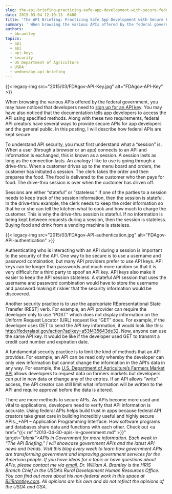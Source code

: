 ```yaml
---
slug: the-api-briefing-practicing-safe-app-development-with-secure-federal-apis
date: 2015-03-04 12:10:13 -0400
title: 'The API Briefing: Practicing Safe App Development with Secure Federal APIs'
summary: ' When browsing the various APIs offered by the federal government, you may have noticed that developers need to sign up for an API key. You may have also noticed that the documentation tells app developers to access the API using specified methods. Along with these two requirements, federal API creators'
authors:
  - bbrantley
topics:
  - api
  - api
  - api-keys
  - security
  - US Department of Agriculture
  - USDA
  - wednesday-api-briefing
---
```


{{< legacy-img src="2015/03/FDAgov-API-Key.jpg" alt="FDAgov-API-Key" >}}

When browsing the various APIs offered by the federal government, you may have noticed that developers need to [sign up for an API key](https://open.fda.gov/api/reference/#authentication). You may have also noticed that the documentation tells app developers to access the API using specified methods. Along with these two requirements, federal API creators have several ways to provide secure APIs for app developers and the general public. In this posting, I will describe how federal APIs are kept secure.

To understand API security, you must first understand what a “session” is. When a user (through a browser or an app) connects to an API and information is exchanged, this is known as a session. A session lasts as long as the connection lasts. An analogy I like to use is going through a drive-thru. When a customer drives up to the menu board and orders, the customer has initiated a session. The clerk takes the order and then prepares the food. The food is delivered to the customer who then pays for food. The drive-thru session is over when the customer has driven off.

Sessions are either “stateful” or “stateless.” If one of the parties to a session needs to keep track of the session information, then the session is stateful. In the drive-thru example, the clerk needs to keep the order information so that he or she can tell the kitchen what to cook and how much to charge the customer. This is why the drive-thru session is stateful. If no information is being kept between requests during a session, then the session is stateless. Buying food and drink from a vending machine is stateless.

{{< legacy-img src="2015/03/FDAgov-API-authentication.jpg" alt="FDAgov-API-authentication" >}}

 

Authenticating who is interacting with an API during a session is important to the security of the API. One way to be secure is to use a username and password combination, but many API providers prefer to use API keys. API keys can be longer than passwords and much more random so that it is very difficult for a third party to spoof an API key. API keys also make it easier to keep the API session stateless. A stateful API session that uses the username and password combination would have to store the username and password making it riskier that the security information would be discovered.

Another security practice is to use the appropriate REpresentational State Transfer (REST) verb. For example, an API provider can require the developer only to use “POST” which does not display information on the Uniform Request Locator (URL) request like “GET” does. For example, if the developer uses GET to send the API key information, it would look like this: http://federalapi.gov/action?apikey=a53f435643de32. Now, anyone can use the same API key. It would be like if the developer used GET to transmit a credit card number and expiration date.

A fundamental security practice is to limit the kind of methods that an API provides. For example, an API can be read only whereby the developer can only view information but cannot change the information in the API’s data in any way. For example, the <a href="http://search.ams.usda.gov/farmersmarkets/v1/svcdesc.html" target="_blank">U.S. Department of Agriculture’s Farmers Market API</a> allows developers to request data on farmers markets but developers can put in new data or change any of the entries. If an API allows “write” access, the API creator can still limit what information will be written to the API and require approval before the data is altered.

There are more methods to secure APIs. As APIs become more used and vital to applications, developers need to verify that API information is accurate. Using federal APIs helps build trust in apps because federal API creators take great care in building incredibly useful and highly secure APIs._*API – Application Programming Interface. How software programs and databases share data and functions with each other. Check out <a href="{{< ref "2013-04-30-apis-in-government.md" >}}" target="_blank">APIs in Government</a> for more information._
_Each week in “The API Briefing,” I will showcase government APIs and the latest API news and trends. Visit this blog every week to learn how government APIs are transforming government and improving government services for the American people. If you have ideas for a topic or have questions about APIs, please contact me via <a href="mailto:%20bill.brantley@wdc.usda.gov" target="_blank">email</a>._
_Dr. William A. Brantley is the HRIS Branch Chief in the USDA’s Rural Development Human Resources Office. You can find out more about his non-federal work in this space at <a href="http://billbrantley.com/" target="_blank">BillBrantley.com</a>. All opinions are his own and do not reflect the opinions of the USDA and GSA._